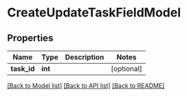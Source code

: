 # CreateUpdateTaskFieldModel

## Properties
Name | Type | Description | Notes
------------ | ------------- | ------------- | -------------
**task_id** | **int** |  | [optional] 

[[Back to Model list]](../README.md#documentation-for-models) [[Back to API list]](../README.md#documentation-for-api-endpoints) [[Back to README]](../README.md)


